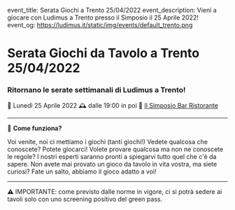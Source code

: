 event_title: Serata Giochi a Trento 25/04/2022
event_description: Vieni a giocare con Ludimus a Trento presso il Simposio il 25 Aprile 2022!
event_og: https://ludimus.it/static/img/events/default_trento.png

# Serata Giochi da Tavolo a Trento 25/04/2022

### Ritornano le serate settimanali di Ludimus a Trento!

📅 Lunedì 25 Aprile 2022
🕰 dalle 19:00 in poi
📍 [Il Simposio Bar Ristorante](https://g.page/ilsimposiotrento?share)

---

🎲 **Come funziona?**

Voi venite, noi ci mettiamo i giochi (tanti giochi!)
Vedete qualcosa che conoscete? Potete giocarci!
Volete provare qualcosa ma non ne conoscete le regole? I nostri esperti saranno pronti a spiegarvi tutto quel che c'è da sapere.
Non avete mai provato un gioco da tavolo in vita vostra, ma siete curiosi? Fate un salto, abbiamo il gioco adatto a voi!

---
⚠️ IMPORTANTE: come previsto dalle norme in vigore, ci si potrà sedere ai tavoli solo con uno screening positivo del green pass.
